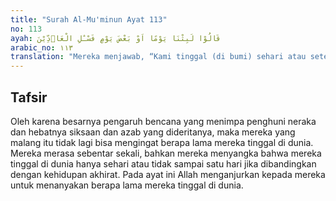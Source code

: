 ```yaml
---
title: "Surah Al-Mu'minun Ayat 113"
no: 113
ayah: قَالُوْا لَبِثْنَا يَوْمًا اَوْ بَعْضَ يَوْمٍ فَسْـَٔلِ الْعَاۤدِّيْنَ 
arabic_no: ١١٣
translation: "Mereka menjawab, “Kami tinggal (di bumi) sehari atau setengah hari, maka tanyakanlah kepada mereka yang menghitung.”"
---
```


## Tafsir

Oleh karena besarnya pengaruh bencana yang menimpa penghuni neraka dan hebatnya siksaan dan azab yang dideritanya, maka mereka yang malang itu tidak lagi bisa mengingat berapa lama mereka tinggal di dunia. Mereka merasa sebentar sekali, bahkan mereka menyangka bahwa mereka tinggal di dunia hanya sehari atau tidak sampai satu hari jika dibandingkan dengan kehidupan akhirat. Pada ayat ini Allah menganjurkan kepada mereka untuk menanyakan berapa lama mereka tinggal di dunia.
